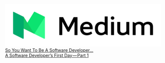 ![Alt text](https://github.com/MaxRickettsUy/DevArticles/blob/master/medium.png)
[So You Want To Be A Software Developer…](https://codeburst.io/so-you-want-to-be-a-software-developer-174e8841c37d)<br>
[A Software Developer’s First Day — Part 1](https://codeburst.io/a-software-developers-first-day-part-1-e1b42193633f)<br>
